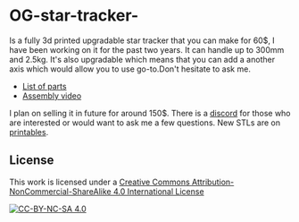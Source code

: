 # OG-star-tracker-

Is a fully 3d printed upgradable star tracker that you can make for 60$, I have been working on it for the past two years. It can handle
up to 300mm and 2.5kg. It's also upgradable which means that you can add a another axis which would allow you to use go-to.Don't hesitate to ask me. 
- [List of parts](https://docs.google.com/spreadsheets/d/1kcgIab0JqNLg5WMselIyCQLZJsu3P-vXLvSJgl1yHa8)
- [Assembly video](https://www.youtube.com/watch?v=97YKJrmOWHY)

I plan on selling it in future for around 150$. There is a [discord](https://discord.gg/dyFKm79gKJ) for those who are
interested or would want to ask me a few questions. New STLs are
on [printables](https://www.printables.com/model/348574-og-star-tracker).

## License

This work is licensed under a
[Creative Commons Attribution-NonCommercial-ShareAlike 4.0 International License](http://creativecommons.org/licenses/by-nc-sa/4.0/)

[![CC-BY-NC-SA 4.0](https://i.creativecommons.org/l/by-nc-sa/4.0/88x31.png)](http://creativecommons.org/licenses/by-nc-sa/4.0/)
